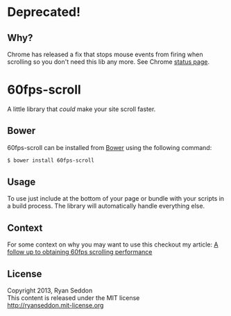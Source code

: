 # Deprecated!

## Why?

Chrome has released a fix that stops mouse events from firing when scrolling so you don't need this lib any more. See Chrome [status page](https://www.chromestatus.com/feature/5697181675683840).


60fps-scroll
============

A little library that *could* make your site scroll faster.

## Bower

60fps-scroll can be installed from [Bower](http://twitter.github.com/bower/) using the following command:

```bash
$ bower install 60fps-scroll
```

## Usage

To use just include at the bottom of your page or bundle with your scripts in a build process. The library will automatically handle everything else.

## Context

For some context on why you may want to use this checkout my article: [A follow up to obtaining 60fps scrolling performance](http://www.thecssninja.com/javascript/follow-up-60fps-scroll)

## License

Copyright 2013, Ryan Seddon  
This content is released under the MIT license  
http://ryanseddon.mit-license.org
